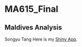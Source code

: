 # MA615_Final
## Maldives Analysis
Songyu Tang
Here is my [Shiny App](https://songyutang.shinyapps.io/final_project/).
